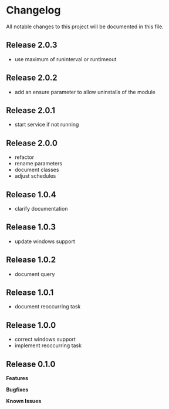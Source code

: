 # Changelog

All notable changes to this project will be documented in this file.

## Release 2.0.3

- use maximum of runinterval or runtimeout

## Release 2.0.2

- add an ensure parameter to allow uninstalls of the module

## Release 2.0.1

- start service if not running

## Release 2.0.0

- refactor
- rename parameters
- document classes
- adjust schedules

## Release 1.0.4

- clarify documentation

## Release 1.0.3

- update windows support

## Release 1.0.2

- document query

## Release 1.0.1

- document reoccurring task

## Release 1.0.0

- correct windows support
- implement reoccurring task

## Release 0.1.0

**Features**

**Bugfixes**

**Known Issues**
